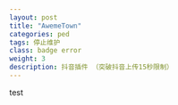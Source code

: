 ```yaml
---
layout: post
title: "AwemeTown"
categories: ped
tags: 停止维护
class: badge error
weight: 3
description: 抖音插件 （突破抖音上传15秒限制）
---
```


test